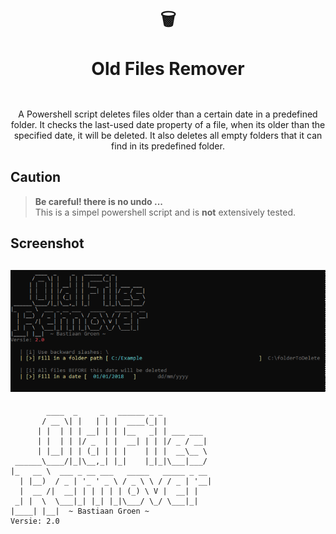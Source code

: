 <br>
<br>
<h1 align="center" style="border: none !important; padding-bottom: 1em !important;">🗑<br><br>Old Files Remover</h1>  

<p align="center">
A Powershell script deletes files older than a certain date in a predefined folder. It checks the last-used date property of a file, when its older than the specified date, it will be deleted. It also deletes all empty folders that it can find in its predefined folder.
</p>

## Caution
> **Be careful! there is no undo ...**  
This is a simpel powershell script and is **not** extensively tested.


## Screenshot
 ![screenshot of console](/images/screenshot.png)
 ---
```asciiart
        ____  _     _   ______ _ _
       / __ \| |   | | |  ____(_| |
      | |  | | | __| | | |__   _| | ___ ___
      | |  | | |/ _  | |  __| | | |/ _ / __|
      | |__| | | (_| | | |    | | |  __\__ \
 ______\____/|_|\__,_| |_|    |_|_|\___|___/
|_   __ \  ___ _ __ ___   _____   _____ _ __
  | |__)  / _ | '_ ' _ \ / _ \ \ / / _ | '__|
  |  __ /|  __| | | | | | (_) \ V |  __| |
 _| |  \  \___|_| |_| |_|\___/ \_/ \___|_|
|____| |__|  ~ Bastiaan Groen ~
Versie: 2.0
```
